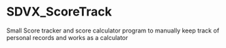 # SDVX_ScoreTrack
Small Score tracker and score calculator program to manually keep track of personal records and works as a calculator
